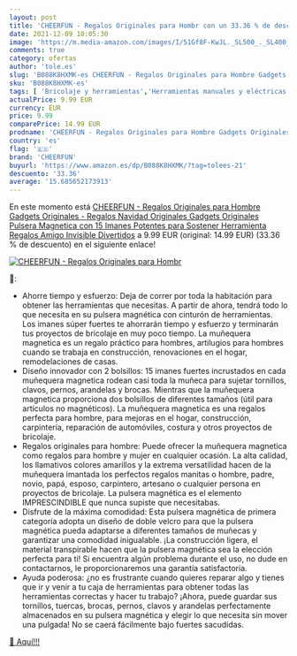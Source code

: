 ```yaml
---
layout: post
title: 'CHEERFUN - Regalos Originales para Hombr con un 33.36 % de descuento'
date: 2021-12-09 10:05:30
image: 'https://m.media-amazon.com/images/I/51Gf8F-KwJL._SL500_._SL400_.jpg'
comments: true
category: ofertas
author: 'tole.es'
slug: 'B088K8HXMK-es CHEERFUN - Regalos Originales para Hombre Gadgets...'
sku: 'B088K8HXMK-es'
tags: [ 'Bricolaje y herramientas','Herramientas manuales y eléctricas','Organizadores de herramientas','cheerfun','navidad', ]
actualPrice: 9.99 EUR
currency: EUR
price: 9.99
comparePrice: 14.99 EUR
prodname: 'CHEERFUN - Regalos Originales para Hombre Gadgets Originales - Regalos Navidad Originales Gadgets Originales Pulsera Magnetica con 15 Imanes Potentes para Sostener Herramienta  Regalos Amigo Invisible Divertidos'
country: 'es'
flag: '🇪🇸'
brand: 'CHEERFUN'
buyurl: 'https://www.amazon.es/dp/B088K8HXMK/?tag=tolees-21'
descuento: '33.36'
average: '15.685652173913'
---
```


En este momento está [CHEERFUN - Regalos Originales para Hombre Gadgets Originales - Regalos Navidad Originales Gadgets Originales Pulsera Magnetica con 15 Imanes Potentes para Sostener Herramienta  Regalos Amigo Invisible Divertidos](https://www.amazon.es/dp/B088K8HXMK/?tag=tolees-21) a 9.99 EUR (original: 14.99 EUR) (33.36 %  de descuento) en el siguiente enlace!

[![CHEERFUN - Regalos Originales para Hombr](https://m.media-amazon.com/images/I/51Gf8F-KwJL._SL500_._SL400_.jpg)](https://www.amazon.es/dp/B088K8HXMK/?tag=tolees-21)

🔎:

- Ahorre tiempo y esfuerzo: Deja de correr por toda la habitación para obtener las herramientas que necesitas. A partir de ahora, tendrá todo lo que necesita en su pulsera magnética con cinturón de herramientas. Los imanes súper fuertes te ahorrarán tiempo y esfuerzo y terminarán tus proyectos de bricolaje en muy poco tiempo. La muñequera magnetica es un regalo práctico para hombres, artilugios para hombres cuando se trabaja en construcción, renovaciones en el hogar, remodelaciones de casas.
- Diseño innovador con 2 bolsillos: 15 imanes fuertes incrustados en cada muñequera magnetica rodean casi toda la muñeca para sujetar tornillos, clavos, pernos, arandelas y brocas. Mientras que la muñequera magnetica proporciona dos bolsillos de diferentes tamaños (útil para artículos no magnéticos). La muñequera magnetica es una regalos perfecta para hombre, para mejoras en el hogar, construcción, carpintería, reparación de automóviles, costura y otros proyectos de bricolaje.
- Regalos originales para hombre: Puede ofrecer la muñequera magnetica como regalos para hombre y mujer en cualquier ocasión. La alta calidad, los llamativos colores amarillos y la extrema versatilidad hacen de la muñequera imantada los perfectos regalos manitas o hombre, padre, novio, papá, esposo, carpintero, artesano o cualquier persona en proyectos de bricolaje. La pulsera magnética es el elemento IMPRESCINDIBLE que nunca supiste que necesitabas.
- Disfrute de la máxima comodidad: Esta pulsera magnética de primera categoría adopta un diseño de doble velcro para que la pulsera magnética pueda adaptarse a diferentes tamaños de muñecas y garantizar una comodidad inigualable. ¡La construcción ligera, el material transpirable hacen que la pulsera magnética sea la elección perfecta para ti! Si encuentra algún problema durante el uso, no dude en contactarnos, le proporcionaremos una garantía satisfactoria.
- Ayuda poderosa: ¿no es frustrante cuando quieres reparar algo y tienes que ir y venir a tu caja de herramientas para obtener todas las herramientas correctas y hacer tu trabajo? ¡Ahora, puede guardar sus tornillos, tuercas, brocas, pernos, clavos y arandelas perfectamente almacenados en su pulsera magnética y elegir lo que necesita sin mover una pulgada! No se caerá fácilmente bajo fuertes sacudidas.

[🛒 Aquí!!!](https://www.amazon.es/dp/B088K8HXMK/?tag=tolees-21)
